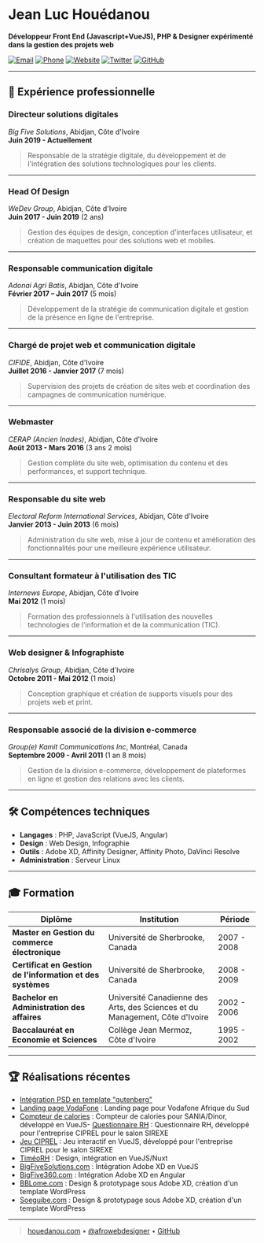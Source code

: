 # **Jean Luc Houédanou**
**Développeur Front End (Javascript+VueJS), PHP & Designer expérimenté dans la gestion des projets web**

[![Email](https://img.shields.io/badge/Email-jeanluc%40houedanou.com-blue)](mailto:jeanluc@houedanou.com) 
[![Phone](https://img.shields.io/badge/Phone-%2B225%2007%2048%2034%2082%2021-green)](tel:+22507483482021) 
[![Website](https://img.shields.io/badge/Website-houedanou.com-orange)](https://houedanou.com) 
[![Twitter](https://img.shields.io/badge/Twitter-%40afrowebdesigner-1DA1F2)](https://twitter.com/afrowebdesigner) 
[![GitHub](https://img.shields.io/badge/GitHub-jhouedanou-181717)](https://github.com/jhouedanou) 

---

## 💼 **Expérience professionnelle**

### **Directeur solutions digitales**  
*Big Five Solutions*, Abidjan, Côte d'Ivoire  
**Juin 2019 - Actuellement**  
> Responsable de la stratégie digitale, du développement et de l'intégration des solutions technologiques pour les clients.

---

### **Head Of Design**  
*WeDev Group*, Abidjan, Côte d'Ivoire  
**Juin 2017 - Juin 2019** (2 ans)  
> Gestion des équipes de design, conception d'interfaces utilisateur, et création de maquettes pour des solutions web et mobiles.

---

### **Responsable communication digitale**  
*Adonai Agri Batis*, Abidjan, Côte d'Ivoire  
**Février 2017 – Juin 2017** (5 mois)  
> Développement de la stratégie de communication digitale et gestion de la présence en ligne de l'entreprise.

---

### **Chargé de projet web et communication digitale**  
*CIFIDE*, Abidjan, Côte d'Ivoire  
**Juillet 2016 - Janvier 2017** (7 mois)  
> Supervision des projets de création de sites web et coordination des campagnes de communication numérique.

---

### **Webmaster**  
*CERAP (Ancien Inades)*, Abidjan, Côte d'Ivoire  
**Août 2013 - Mars 2016** (3 ans 2 mois)  
> Gestion complète du site web, optimisation du contenu et des performances, et support technique.

---

### **Responsable du site web**  
*Electoral Reform International Services*, Abidjan, Côte d'Ivoire  
**Janvier 2013 - Juin 2013** (6 mois)  
> Administration du site web, mise à jour de contenu et amélioration des fonctionnalités pour une meilleure expérience utilisateur.

---

### **Consultant formateur à l'utilisation des TIC**  
*Internews Europe*, Abidjan, Côte d'Ivoire  
**Mai 2012** (1 mois)  
> Formation des professionnels à l'utilisation des nouvelles technologies de l'information et de la communication (TIC).

---

### **Web designer & Infographiste**  
*Chrisalys Group*, Abidjan, Côte d'Ivoire  
**Octobre 2011 - Mai 2012** (1 mois)  
> Conception graphique et création de supports visuels pour des projets web et print.

---

### **Responsable associé de la division e-commerce**  
*Group(e) Kamit Communications Inc*, Montréal, Canada  
**Septembre 2009 - Avril 2011** (1 an 8 mois)  
> Gestion de la division e-commerce, développement de plateformes en ligne et gestion des relations avec les clients.

---

## 🛠 **Compétences techniques**

- **Langages** : PHP, JavaScript (VueJS, Angular)
- **Design** : Web Design, Infographie
- **Outils** : Adobe XD, Affinity Designer, Affinity Photo, DaVinci Resolve
- **Administration** : Serveur Linux

---

## 🎓 **Formation**

| Diplôme                                   | Institution                                           | Période           |
|-------------------------------------------|-------------------------------------------------------|-------------------|
| **Master en Gestion du commerce électronique** | Université de Sherbrooke, Canada                       | 2007 - 2008       |
| **Certificat en Gestion de l'information et des systèmes** | Université de Sherbrooke, Canada                       | 2008 - 2009       |
| **Bachelor en Administration des affaires**  | Université Canadienne des Arts, des Sciences et du Management, Côte d'Ivoire | 2002 - 2006       |
| **Baccalauréat en Economie et Sciences**    | Collège Jean Mermoz, Côte d'Ivoire                    | 1995 - 2002       |

---

## 🏆 **Réalisations récentes**
- [Intégration PSD en template "gutenberg"](https://bfedition.com/soboa95ans)
- [Landing page VodaFone](https://txtengage-vodafone.vercel.app/) : Landing page pour Vodafone Afrique du Sud
- [Compteur de calories](https://dinor-calorie-counter-alt.vercel.app/) : Compteur de calories pour SANIA/Dinor, développé en VueJS- [Questionnaire RH](https://ciprelrh.netlify.app/) : Questionnaire RH, développé pour l'entreprise CIPREL pour le salon SIREXE
- [Jeu CIPREL](https://jeuciprel.vercel.app/) : Jeu interactif en VueJS, développé pour l'entreprise CIPREL pour le salon SIREXE
- [TiméoRH](https://timeo-rh.vercel.app/) : Design, intégration en VueJS/Nuxt
- [BigFiveSolutions.com](https://bigfivesolutions.com/) : Intégration Adobe XD en VueJS
- [BigFive360.com](https://bigfive360.com) : Intégration Adobe XD en Angular
- [BBLome.com](https://bblome.com) : Design & prototypage sous Adobe XD, création d'un template WordPress
- [Soeguibe.com](https://soeguibe.com) : Design & prototypage sous Adobe XD, création d'un template WordPress

---

> [houedanou.com](https://houedanou.com) • [@afrowebdesigner](https://twitter.com/afrowebdesigner) • [GitHub](https://github.com/jhouedanou)
